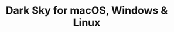 ---
name: Dark Sky
url: 'https://darksky.net'
category: News
title: 'Dark Sky for macOS, Windows & Linux'
key: dark-sky

---